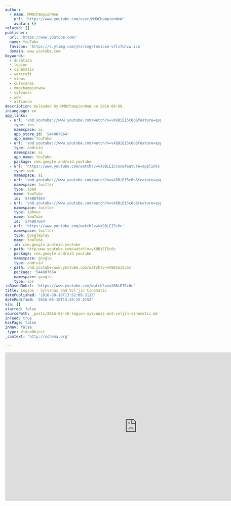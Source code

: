 ```yaml
---
author:
  - name: MMOChampionWoW
    url: 'https://www.youtube.com/user/MMOChampionWoW'
    avatar: {}
related: []
publisher:
  url: 'https://www.youtube.com/'
  name: YouTube
  favicon: 'https://s.ytimg.com/yts/img/favicon-vflz7uhzw.ico'
  domain: www.youtube.com
keywords:
  - duration
  - legion
  - cinematic
  - warcraft
  - views
  - cutscenes
  - mmochampionwow
  - sylvanas
  - wow
  - alliance
description: Uploaded by MMOChampionWoW on 2016-08-09.
inLanguage: en
app_links:
  - url: 'vnd.youtube://www.youtube.com/watch?v=vX8BiEI5c6c&feature=applinks'
    type: ios
    namespace: ai
    app_store_id: '544007664'
    app_name: YouTube
  - url: 'vnd.youtube://www.youtube.com/watch?v=vX8BiEI5c6c&feature=applinks'
    type: android
    namespace: ai
    app_name: YouTube
    package: com.google.android.youtube
  - url: 'https://www.youtube.com/watch?v=vX8BiEI5c6c&feature=applinks'
    type: web
    namespace: ai
  - url: 'vnd.youtube://www.youtube.com/watch?v=vX8BiEI5c6c&feature=applinks'
    namespace: twitter
    type: ipad
    name: YouTube
    id: '544007664'
  - url: 'vnd.youtube://www.youtube.com/watch?v=vX8BiEI5c6c&feature=applinks'
    namespace: twitter
    type: iphone
    name: YouTube
    id: '544007664'
  - url: 'https://www.youtube.com/watch?v=vX8BiEI5c6c'
    namespace: twitter
    type: googleplay
    name: YouTube
    id: com.google.android.youtube
  - path: http/www.youtube.com/watch?v=vX8BiEI5c6c
    package: com.google.android.youtube
    namespace: google
    type: android
  - path: vnd.youtube/www.youtube.com/watch?v=vX8BiEI5c6c
    package: '544007664'
    namespace: google
    type: ios
isBasedOnUrl: 'https://www.youtube.com/watch?v=vX8BiEI5c6c'
title: Legion - Sylvanas and Vol'jin Cinematic
datePublished: '2016-08-18T13:52:09.313Z'
dateModified: '2016-08-18T13:49:25.415Z'
via: {}
starred: false
sourcePath: _posts/2016-08-18-legion-sylvanas-and-voljin-cinematic.md
inFeed: true
hasPage: false
inNav: false
_type: VideoObject
_context: 'http://schema.org'

---
```

<iframe src="https://cdn.embedly.com/widgets/media.html?src=https%3A%2F%2Fwww.youtube.com%2Fembed%2FvX8BiEI5c6c%3Ffeature%3Doembed&amp;url=http%3A%2F%2Fwww.youtube.com%2Fwatch%3Fv%3DvX8BiEI5c6c&amp;image=https%3A%2F%2Fi.ytimg.com%2Fvi%2FvX8BiEI5c6c%2Fhqdefault.jpg&amp;key=b7d04c9b404c499eba89ee7072e1c4f7&amp;type=text%2Fhtml&amp;schema=youtube" width="854" height="480" scrolling="no" frameborder="0" allowfullscreen="" style=""></iframe>